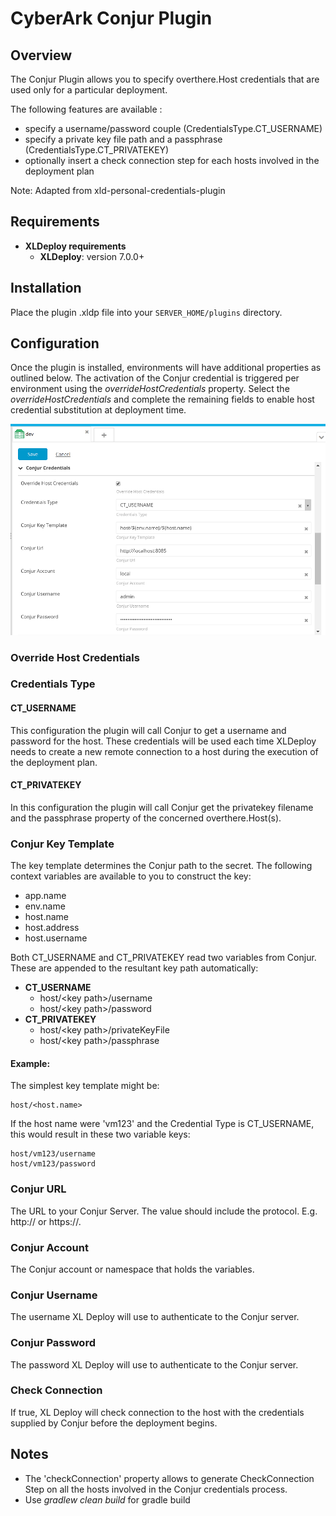 # CyberArk Conjur Plugin #

## Overview ##

The Conjur Plugin allows you to specify overthere.Host credentials that are used only for a particular deployment.

The following features are available : 

- specify a username/password couple (CredentialsType.CT_USERNAME)
- specify a private key file path and a passphrase (CredentialsType.CT_PRIVATEKEY)
- optionally insert a check connection step for each hosts involved in the deployment plan

Note: Adapted from xld-personal-credentials-plugin

## Requirements ##

* **XLDeploy requirements**
	* **XLDeploy**: version 7.0.0+

## Installation ##

Place the plugin .xldp file into your `SERVER_HOME/plugins` directory.

## Configuration ##

Once the plugin is installed, environments will have additional properties as outlined below.  The activation of the Conjur credential is triggered per environment using the _overrideHostCredentials_ property.  Select the _overrideHostCredentials_ and complete the remaining fields to enable host credential substitution at deployment time.

![Conjur Properties](images/EnvConjur.png)

### Override Host Credentials ###

### Credentials Type ###
	
#### CT_USERNAME ####

This configuration the plugin will call Conjur to get a username and password for the host.  These credentials will be used each time XLDeploy needs to create a new remote connection to a host during the execution of the deployment plan.

#### CT_PRIVATEKEY ####

In this configuration the plugin will call Conjur get the privatekey filename and the passphrase property of the concerned overthere.Host(s).

### Conjur Key Template ###

The key template determines the Conjur path to the secret.  The following context variables are available to you to construct the key:

* app.name
* env.name
* host.name
* host.address
* host.username

Both CT_USERNAME and CT_PRIVATEKEY read two variables from Conjur.  These are appended to the resultant key path automatically:

* **CT_USERNAME**
	* host/\<key path\>/username
	* host/\<key path\>/password
* **CT_PRIVATEKEY**
	* host/\<key path\>/privateKeyFile
	* host/\<key path\>/passphrase

#### Example: ####
 
The simplest key template might be:

```
host/<host.name>
```

If the host name were 'vm123' and the Credential Type is CT_USERNAME, this would result in these two variable keys:

```
host/vm123/username
host/vm123/password
```

### Conjur URL ###

The URL to your Conjur Server.  The value should include the protocol.  E.g. http:// or https://.

### Conjur Account ###

The Conjur account or namespace that holds the variables.

### Conjur Username ###

The username XL Deploy will use to authenticate to the Conjur server.

### Conjur Password ###

The password XL Deploy will use to authenticate to the Conjur server.

### Check Connection ###

If true, XL Deploy will check connection to the host with the credentials supplied by Conjur before the deployment begins.

## Notes ##
- The 'checkConnection' property allows to generate CheckConnection Step on all the hosts involved in the Conjur credentials process.
- Use _gradlew clean build_ for gradle build
